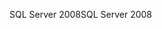 <span data-ttu-id="c0f2b-101">SQL Server 2008</span><span class="sxs-lookup"><span data-stu-id="c0f2b-101">SQL Server 2008</span></span>